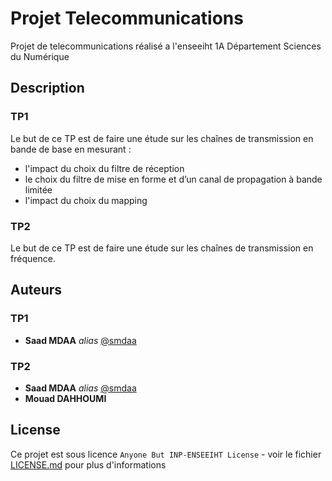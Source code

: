 # Projet Telecommunications 

Projet de telecommunications réalisé a l'enseeiht 1A Département Sciences du Numérique

## Description
### TP1
Le but de ce TP est de faire une étude sur les chaı̂nes de 
transmission en bande de base en mesurant : 
* l'impact du choix du filtre de réception
* le choix du filtre de mise en forme et d’un canal de
propagation à bande limitée
* l'impact du choix du mapping

### TP2
Le but de ce TP est de faire une étude sur les chaı̂nes de transmission en fréquence. 

## Auteurs
### TP1
* **Saad MDAA** _alias_ [@smdaa](https://github.com/smdaa)

### TP2
* **Saad MDAA** _alias_ [@smdaa](https://github.com/smdaa)
* **Mouad DAHHOUMI** 


## License

Ce projet est sous licence ``Anyone But INP-ENSEEIHT License`` - voir le fichier [LICENSE.md](LICENCE.md) pour plus d'informations
